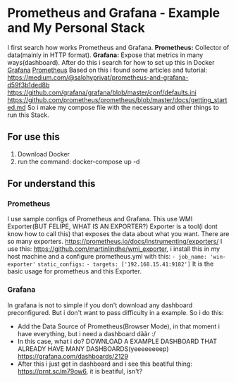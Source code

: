 # Prometheus and Grafana - Example and My Personal Stack
I first search how works Prometheus and Grafana.
**Prometheus:** Collector of data(mainly in HTTP format).
**Grafana:** Expose that metrics in many ways(dashboard).
After do this i search for how to set up this in Docker
[Grafana](https://hub.docker.com/r/grafana/grafana/)
[Prometheus](https://hub.docker.com/r/prom/prometheus/)
Based on this i found some articles and tutorial:
https://medium.com/@salohyprivat/prometheus-and-grafana-d59f3b1ded8b
https://github.com/grafana/grafana/blob/master/conf/defaults.ini
https://github.com/prometheus/prometheus/blob/master/docs/getting_started.md
So i make my compose file with the necessary and other things to run this Stack.


## For use this
1. Download Docker
2. run the command: docker-compose up -d
## For understand this
### Prometheus
I use sample configs of Prometheus and Grafana. This use WMI Exporter(BUT FELIPE, WHAT IS AN EXPORTER?)
Exporter is a tool(i dont know how to call this) that exposes the data about what you want. There are so many exporters. 
https://prometheus.io/docs/instrumenting/exporters/
I use this: https://github.com/martinlindhe/wmi_exporter, i install this in my host machine and a configure prometheus.yml with this:
``- job_name: 'win-exporter'``
    ``static_configs:``
      ``- targets: ['192.168.15.41:9182']``
It is the  basic usage for prometheus and this Exporter.
### Grafana
In grafana is not to simple if you don't download any dashboard preconfigured. But i don't want to pass difficulty in a example. So i do this:
- Add the Data Source of Prometheus(Browser Mode), in that moment i have everything, but i need a dashboard dããr :/
- In this case, what i do? DOWNLOAD A EXAMPLE DASHBOARD THAT ALREADY HAVE MANY DASHBOARDS(yeeeeeeeep) https://grafana.com/dashboards/2129
- After this i just get in dashboard and i see this beatiful thing: https://prnt.sc/m79ow6, it is beatiful, isn't?
